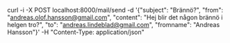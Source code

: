 curl -i -X POST localhost:8000/mail/send -d '{"subject": "Brännö?", "from": "andreas.olof.hansson@gmail.com", "content": "Hej blir det någon brännö i helgen tro?", "to": "andreas.lindeblad@gmail.com", "fromname": "Andreas Hansson"}' -H "Content-Type: application/json"
